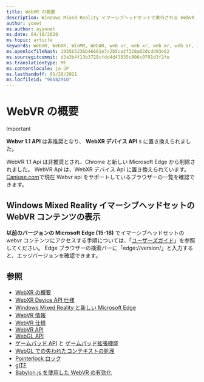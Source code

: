 ```yaml
---
title: WebVR の概要
description: Windows Mixed Reality イマーシブヘッドセットで実行される WebVR アプリケーションの使用と開発の基本について説明します。
author: yonet
ms.author: ayyonet
ms.date: 04/10/2020
ms.topic: article
keywords: WebVR, WebXR, WinMR, WebAR, web vr, web xr, web mr, web ar, 360, 360 ビデオ, 360 ビデオ, 360 写真, 360 写真, 360 コンテンツ, イマーシブ web, immersiveweb, IW
ms.openlocfilehash: 1955b5236b46661e7c2b5ce2f328a02dcdd93e82
ms.sourcegitcommit: d3a3b4f13b3728cfdd4d43035c806c0791d3f2fe
ms.translationtype: MT
ms.contentlocale: ja-JP
ms.lasthandoff: 01/20/2021
ms.locfileid: "98582910"
---
```

# <a name="webvr-overview"></a>WebVR の概要

> [!IMPORTANT]
> **Webvr 1.1 API** は非推奨となり、 **WebXR デバイス API** s に置き換えられました。

WebVR 1.1 Api は非推奨とされ、Chrome と新しい Microsoft Edge から削除されました。 WebVR Api は、WebXR デバイス Api に置き換えられています。 [Caniuse.com](https://caniuse.com/#search=webvr)で現在 Webvr api をサポートしているブラウザーの一覧を確認できます。

## <a name="viewing-webvr-content-in-windows-mixed-reality-immersive-headsets"></a>Windows Mixed Reality イマーシブヘッドセットの WebVR コンテンツの表示

**以前のバージョンの Microsoft Edge (15-18)** でイマーシブヘッドセットの webvr コンテンツにアクセスする手順については、「[ユーザーズガイド](/windows/mixed-reality/enthusiast-guide/webvr)」を参照してください。 Edge ブラウザーの検索バーに「edge://version/」と入力すると、エッジバージョンを確認できます。

## <a name="see-also"></a>参照

* [WebXR の概要](webxr-overview.md)
* [WebXR Device API 仕様](https://immersive-web.github.io/webxr/)
* [Windows Mixed Reality と新しい Microsoft Edge](/windows/mixed-reality/new-microsoft-edge)
* [WebVR 情報](https://webvr.info)
* [WebVR 仕様](https://w3c.github.io/webvr/)
* [WebVR API](/previous-versions//mt806281(v=vs.85))
* [WebGL API](/previous-versions/windows/internet-explorer/ie-developer/dev-guides/bg182648(v=vs.85))
* [ゲームパッド API](https://msdn.microsoft.com/library/dn743630(v=vs.85).aspx) と [ゲームパッド拡張機能](https://w3c.github.io/gamepad/extensions.html)
* [WebGL での失われたコンテキストの処理](https://www.khronos.org/webgl/wiki/HandlingContextLost)
* [Pointerlock ロック](https://www.w3.org/TR/pointerlock/)
* [glTF](https://www.khronos.org/gltf)
* [Babylon.js を使用した WebVR の有効化](/windows/uwp/get-started/adding-webvr-to-a-babylonjs-game)